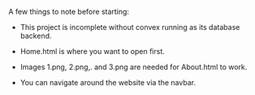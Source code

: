 A few things to note before starting: 

- This project is incomplete without convex running as its database backend.

- Home.html is where you want to open first.

- Images 1.png, 2.png,. and 3.png are needed for About.html to work.

- You can navigate around the website via the navbar.


